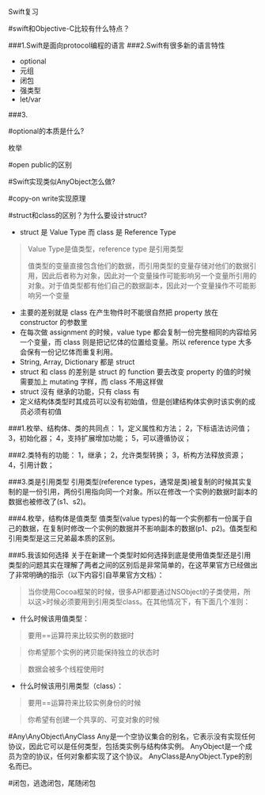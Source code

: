 Swift复习

#swift和Objective-C比较有什么特点？

###1.Swift是面向protocol编程的语言
###2.Swift有很多新的语言特性
  - optional
  - 元组
  - 闭包
  - 强类型
  - let/var
  
###3.

#optional的本质是什么?

枚举

#open public的区别


#Swift实现类似AnyObject怎么做?


#copy-on write实现原理

#struct和class的区别？为什么要设计struct?
-  struct 是 Value Type 而 class 是 Reference Type 

> Value Type是值类型，reference type 是引用类型
> 
>值类型的变量直接包含他们的数据，而引用类型的变量存储对他们的数据引用，因此后者称为对象，因此对一个变量操作可能影响另一个变量所引用的对象。对于值类型都有他们自己的数据副本，因此对一个变量操作不可能影响另一个变量
>

- 主要的差别就是 class 在产生物件时不能很自然把 property 放在 constructor 的参数里
- 在每次做 assignment 的时候，value type 都会复制一份完整相同的内容给另一个变量，而 class 则是把记忆体的位置给变量。所以 reference type 大多会保有一份记忆体而重复利用。
- String, Array, Dictionary 都是 struct
- struct 和 class 的差别是 struct 的 function 要去改变 property 的值的时候需要加上 mutating 字样，而 class 不用这样做
-  struct 沒有 继承的功能，只有 class 有
-  定义结构体类型时其成员可以没有初始值，但是创建结构体实例时该实例的成员必须有初值

###1.枚举、结构体、类的共同点：
1，定义属性和方法；
2，下标语法访问值；
3，初始化器；
4，支持扩展增加功能；
5，可以遵循协议；

###2.类特有的功能：
1，继承；
2，允许类型转换；
3，析构方法释放资源；
4，引用计数；

###3.类是引用类型
引用类型(reference types，通常是类)被复制的时候其实复制的是一份引用，两份引用指向同一个对象。所以在修改一个实例的数据时副本的数据也被修改了(s1、s2)。

###4.枚举，结构体是值类型
值类型(value types)的每一个实例都有一份属于自己的数据，在复制时修改一个实例的数据并不影响副本的数据(p1、p2)。值类型和引用类型是这三兄弟最本质的区别。

###5.我该如何选择
关于在新建一个类型时如何选择到底是使用值类型还是引用类型的问题其实在理解了两者之间的区别后是非常简单的，在这苹果官方已经做出了非常明确的指示（以下内容引自苹果官方文档）：

> 当你使用Cocoa框架的时候，很多API都要通过NSObject的子类使用，所以这>时候必须要用到引用类型class。在其他情况下，有下面几个准则：

- 什么时候该用值类型：

> 要用==运算符来比较实例的数据时

> 你希望那个实例的拷贝能保持独立的状态时

> 数据会被多个线程使用时

- 什么时候该用引用类型（class）：

> 要用==运算符来比较实例身份的时候

> 你希望有创建一个共享的、可变对象的时候

#Any\AnyObject\AnyClass
Any是一个空协议集合的别名，它表示没有实现任何协议，因此它可以是任何类型，包括类实例与结构体实例。
AnyObject是一个成员为空的协议，任何对象都实现了这个协议。
AnyClass是AnyObject.Type的别名而已。 

#闭包，逃逸闭包，尾随闭包